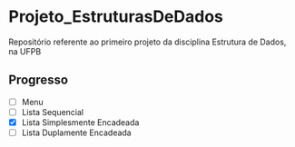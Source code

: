 # Projeto_EstruturasDeDados
Repositório referente ao primeiro projeto da disciplina Estrutura de Dados, na UFPB

## Progresso
- [ ] Menu
- [ ] Lista Sequencial
- [x] Lista Simplesmente Encadeada
- [ ] Lista Duplamente Encadeada
